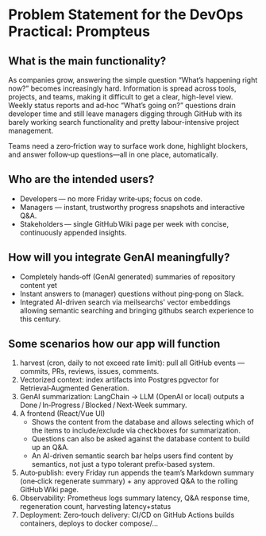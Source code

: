 # Problem Statement for the DevOps Practical: Prompteus

## What is the main functionality?

As companies grow, answering the simple question “What’s happening right now?” becomes increasingly hard. Information is spread across tools, projects, and teams, making it difficult to get a clear, high-level view. 
Weekly status reports and ad‑hoc “What’s going on?” questions drain developer time and still leave managers digging through GitHub with its barely working search functionality and pretty labour-intensive project management.

Teams need a zero‑friction way to surface work done, highlight blockers, and answer follow‑up questions—all in one place, automatically.

## Who are the intended users?

- Developers — no more Friday write‑ups; focus on code.
- Managers — instant, trustworthy progress snapshots and interactive Q&A.
- Stakeholders — single GitHub Wiki page per week with concise, continuously appended insights.

## How will you integrate GenAI meaningfully?

- Completely hands‑off (GenAI generated) summaries of repository content yet
- Instant answers to (manager) questions without ping‑pong on Slack.
- Integrated AI-driven search via meilsearchs' vector embeddings allowing semantic searching and bringing githubs search experience to this century.

## Some scenarios how our app will function

1. harvest (cron, daily to not exceed rate limit): pull all GitHub events —commits, PRs, reviews, issues, comments.
2. Vectorized context: index artifacts into Postgres pgvector for Retrieval‑Augmented Generation.
3. GenAI summarization: LangChain → LLM (OpenAI or local) outputs a Done / In‑Progress / Blocked / Next‑Week summary.
4. A frontend (React/Vue UI)
   - Shows the content from the database and allows selecting which of the items to include/exclude via checkboxes for summarization.
   - Questions can also be asked against the database content to build up an Q&A.
   - An AI-driven semantic search bar helps users find content by semantics, not just a typo tolerant prefix-based system. 
5. Auto‑publish: every Friday run appends the team’s Markdown summary (one‑click regenerate summary) + any approved Q&A to the rolling GitHub Wiki page.
6. Observability: Prometheus logs summary latency, Q&A response time, regeneration count, harvesting latency+status
7. Deployment: Zero‑touch delivery: CI/CD on GitHub Actions builds containers, deploys to docker compose/…
